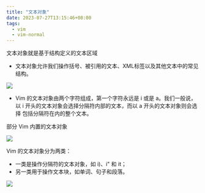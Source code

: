 ```yaml
---
title: "文本对象"
date: 2023-07-27T13:15:46+08:00
tags:
  - vim
  - vim-normal
---
```


文本对象就是基于结构定义的文本区域

- 文本对象允许我们操作括号、被引用的文本、XML标签以及其他文本中的常见结构。

![](https://res.weread.qq.com/wrepub/epub_729213_211)

- Vim 的文本对象由两个字符组成，第一个字符永远是 i 或是 a。我们一般说，以 i 开头的文本对象会选择分隔符内部的文本，而以 a 开头的文本对象则会选择
  包括分隔符在内的整个文本。

部分 Vim 内置的文本对象

![](https://res.weread.qq.com/wrepub/epub_729213_212)

Vim 的文本对象分为两类：

- 一类是操作分隔符的文本对象，如 i)、i" 和 it；
- 另一类用于操作文本块，如单词、句子和段落。

![](https://res.weread.qq.com/wrepub/epub_729213_216)
